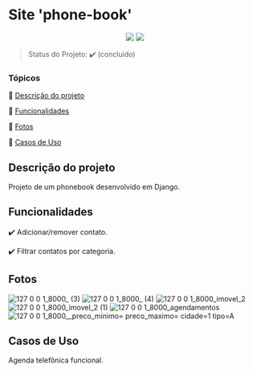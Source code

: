 <h1>Site 'phone-book'</h1> 

<p align="center">
  <img src="https://img.shields.io/pypi/pyversions/Django"/>
   <img src="http://img.shields.io/static/v1?label=STATUS&message=CONCLUIDO&color=GREEN&style=for-the-badge"/>
</p>

> Status do Projeto: :heavy_check_mark: (concluido)

### Tópicos 

:small_blue_diamond: [Descrição do projeto](#descrição-do-projeto)

:small_blue_diamond: [Funcionalidades](#funcionalidades)

:small_blue_diamond: [Fotos](#Fotos)

:small_blue_diamond: [Casos de Uso](#casos-de-uso)


## Descrição do projeto 

<p align="justify">
Projeto de um phonebook desenvolvido em Django. 
</p>

## Funcionalidades

:heavy_check_mark: Adicionar/remover contato.

:heavy_check_mark: Filtrar contatos por categoria.


## Fotos

![127 0 0 1_8000_ (3)](https://user-images.githubusercontent.com/81266049/149772347-a5bad8d9-8dff-432d-8ea4-c220cc0a9de5.png)
![127 0 0 1_8000_ (4)](https://user-images.githubusercontent.com/81266049/149772358-2b040dcc-2501-495c-bbe4-31c66344845d.png)
![127 0 0 1_8000_imovel_2](https://user-images.githubusercontent.com/81266049/149772366-e0f1fa49-5a8d-4908-a898-3c24c3ca10e6.png)
![127 0 0 1_8000_imovel_2 (1)](https://user-images.githubusercontent.com/81266049/149772370-c2509900-c604-4482-b4f8-8c9d95001afd.png)
![127 0 0 1_8000_agendamentos](https://user-images.githubusercontent.com/81266049/149772376-5d1aa3f0-8a08-450b-a016-c0d0973a4fb9.png)
![127 0 0 1_8000__preco_minimo= preco_maximo= cidade=1 tipo=A](https://user-images.githubusercontent.com/81266049/149772379-25f8a9d2-723a-4fa0-8600-839cda8665b2.png)


## Casos de Uso

Agenda telefônica funcional.
